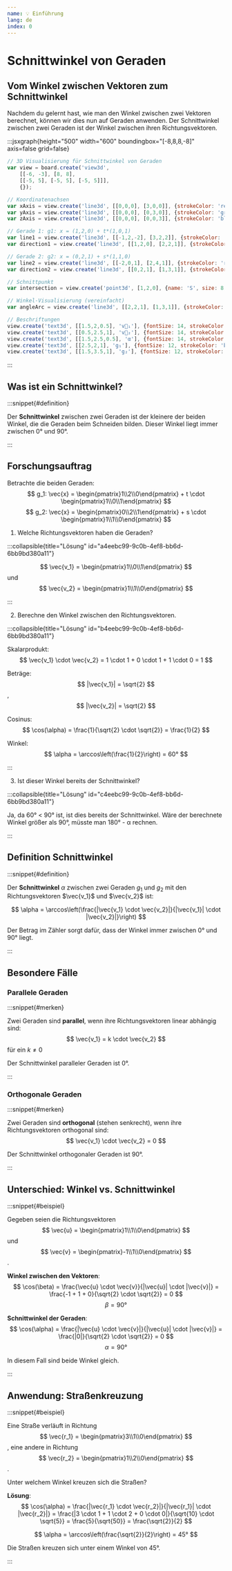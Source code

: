 ```yaml
---
name: 💡 Einführung
lang: de
index: 0
---
```


# Schnittwinkel von Geraden

## Vom Winkel zwischen Vektoren zum Schnittwinkel

Nachdem du gelernt hast, wie man den Winkel zwischen zwei Vektoren berechnet, können wir dies nun auf Geraden anwenden. Der Schnittwinkel zwischen zwei Geraden ist der Winkel zwischen ihren Richtungsvektoren.

:::jsxgraph{height="500" width="600" boundingbox="[-8,8,8,-8]" axis=false grid=false}

```js
// 3D Visualisierung für Schnittwinkel von Geraden
var view = board.create('view3d',
    [[-6, -3], [8, 8],
    [[-5, 5], [-5, 5], [-5, 5]]],
    {});

// Koordinatenachsen
var xAxis = view.create('line3d', [[0,0,0], [3,0,0]], {strokeColor: 'red', strokeWidth: 2});
var yAxis = view.create('line3d', [[0,0,0], [0,3,0]], {strokeColor: 'green', strokeWidth: 2});
var zAxis = view.create('line3d', [[0,0,0], [0,0,3]], {strokeColor: 'blue', strokeWidth: 2});

// Gerade 1: g1: x = (1,2,0) + t*(1,0,1)
var line1 = view.create('line3d', [[-1,2,-2], [3,2,2]], {strokeColor: 'blue', strokeWidth: 3});
var direction1 = view.create('line3d', [[1,2,0], [2,2,1]], {strokeColor: 'blue', strokeWidth: 4, lastArrow: true});

// Gerade 2: g2: x = (0,2,1) + s*(1,1,0)  
var line2 = view.create('line3d', [[-2,0,1], [2,4,1]], {strokeColor: 'red', strokeWidth: 3});
var direction2 = view.create('line3d', [[0,2,1], [1,3,1]], {strokeColor: 'red', strokeWidth: 4, lastArrow: true});

// Schnittpunkt
var intersection = view.create('point3d', [1,2,0], {name: 'S', size: 8, strokeColor: 'purple'});

// Winkel-Visualisierung (vereinfacht)
var angleArc = view.create('line3d', [[2,2,1], [1,3,1]], {strokeColor: 'orange', strokeWidth: 2, dash: 2});

// Beschriftungen
view.create('text3d', [[1.5,2,0.5], 'v⃗₁'], {fontSize: 14, strokeColor: 'blue'});
view.create('text3d', [[0.5,2.5,1], 'v⃗₂'], {fontSize: 14, strokeColor: 'red'});
view.create('text3d', [[1.5,2.5,0.5], 'α'], {fontSize: 14, strokeColor: 'orange'});
view.create('text3d', [[2.5,2,1], 'g₁'], {fontSize: 12, strokeColor: 'blue'});
view.create('text3d', [[1.5,3.5,1], 'g₂'], {fontSize: 12, strokeColor: 'red'});
```

:::

## Was ist ein Schnittwinkel?

:::snippet{#definition}

Der **Schnittwinkel** zwischen zwei Geraden ist der kleinere der beiden Winkel, die die Geraden beim Schneiden bilden. Dieser Winkel liegt immer zwischen 0° und 90°.

:::

## Forschungsauftrag

Betrachte die beiden Geraden:
$$ g_1: \vec{x} = \begin{pmatrix}1\\2\\0\end{pmatrix} + t \cdot \begin{pmatrix}1\\0\\1\end{pmatrix} $$
$$ g_2: \vec{x} = \begin{pmatrix}0\\2\\1\end{pmatrix} + s \cdot \begin{pmatrix}1\\1\\0\end{pmatrix} $$

1. Welche Richtungsvektoren haben die Geraden?

:::collapsible{title="Lösung" id="a4eebc99-9c0b-4ef8-bb6d-6bb9bd380a11"}

$$ \vec{v_1} = \begin{pmatrix}1\\0\\1\end{pmatrix} $$ und $$ \vec{v_2} = \begin{pmatrix}1\\1\\0\end{pmatrix} $$

:::

2. Berechne den Winkel zwischen den Richtungsvektoren.

:::collapsible{title="Lösung" id="b4eebc99-9c0b-4ef8-bb6d-6bb9bd380a11"}

Skalarprodukt: $$ \vec{v_1} \cdot \vec{v_2} = 1 \cdot 1 + 0 \cdot 1 + 1 \cdot 0 = 1 $$

Beträge: $$ |\vec{v_1}| = \sqrt{2} $$, $$ |\vec{v_2}| = \sqrt{2} $$

Cosinus: $$ \cos(\alpha) = \frac{1}{\sqrt{2} \cdot \sqrt{2}} = \frac{1}{2} $$

Winkel: $$ \alpha = \arccos\left(\frac{1}{2}\right) = 60° $$

:::

3. Ist dieser Winkel bereits der Schnittwinkel?

:::collapsible{title="Lösung" id="c4eebc99-9c0b-4ef8-bb6d-6bb9bd380a11"}

Ja, da 60° < 90° ist, ist dies bereits der Schnittwinkel. Wäre der berechnete Winkel größer als 90°, müsste man 180° - α rechnen.

:::

## Definition Schnittwinkel

:::snippet{#definition}

Der **Schnittwinkel** $\alpha$ zwischen zwei Geraden $g_1$ und $g_2$ mit den Richtungsvektoren $\vec{v_1}$ und $\vec{v_2}$ ist:

$$ \alpha = \arccos\left(\frac{|\vec{v_1} \cdot \vec{v_2}|}{|\vec{v_1}| \cdot |\vec{v_2}|}\right) $$

Der Betrag im Zähler sorgt dafür, dass der Winkel immer zwischen 0° und 90° liegt.

:::

## Besondere Fälle

### Parallele Geraden

:::snippet{#merken}

Zwei Geraden sind **parallel**, wenn ihre Richtungsvektoren linear abhängig sind:
$$ \vec{v_1} = k \cdot \vec{v_2} $$ für ein $k \neq 0$

Der Schnittwinkel paralleler Geraden ist 0°.

:::

### Orthogonale Geraden

:::snippet{#merken}

Zwei Geraden sind **orthogonal** (stehen senkrecht), wenn ihre Richtungsvektoren orthogonal sind:
$$ \vec{v_1} \cdot \vec{v_2} = 0 $$

Der Schnittwinkel orthogonaler Geraden ist 90°.

:::

## Unterschied: Winkel vs. Schnittwinkel

:::snippet{#beispiel}

Gegeben seien die Richtungsvektoren $$ \vec{u} = \begin{pmatrix}1\\1\\0\end{pmatrix} $$ und $$ \vec{v} = \begin{pmatrix}-1\\1\\0\end{pmatrix} $$.

**Winkel zwischen den Vektoren**:
$$ \cos(\beta) = \frac{\vec{u} \cdot \vec{v}}{|\vec{u}| \cdot |\vec{v}|} = \frac{-1 + 1 + 0}{\sqrt{2} \cdot \sqrt{2}} = 0 $$
$$ \beta = 90° $$

**Schnittwinkel der Geraden**:
$$ \cos(\alpha) = \frac{|\vec{u} \cdot \vec{v}|}{|\vec{u}| \cdot |\vec{v}|} = \frac{|0|}{\sqrt{2} \cdot \sqrt{2}} = 0 $$
$$ \alpha = 90° $$

In diesem Fall sind beide Winkel gleich.

:::

## Anwendung: Straßenkreuzung

:::snippet{#beispiel}

Eine Straße verläuft in Richtung $$ \vec{r_1} = \begin{pmatrix}3\\1\\0\end{pmatrix} $$, eine andere in Richtung $$ \vec{r_2} = \begin{pmatrix}1\\2\\0\end{pmatrix} $$. 

Unter welchem Winkel kreuzen sich die Straßen?

**Lösung**:
$$ \cos(\alpha) = \frac{|\vec{r_1} \cdot \vec{r_2}|}{|\vec{r_1}| \cdot |\vec{r_2}|} = \frac{|3 \cdot 1 + 1 \cdot 2 + 0 \cdot 0|}{\sqrt{10} \cdot \sqrt{5}} = \frac{5}{\sqrt{50}} = \frac{\sqrt{2}}{2} $$

$$ \alpha = \arccos\left(\frac{\sqrt{2}}{2}\right) = 45° $$

Die Straßen kreuzen sich unter einem Winkel von 45°.

:::
